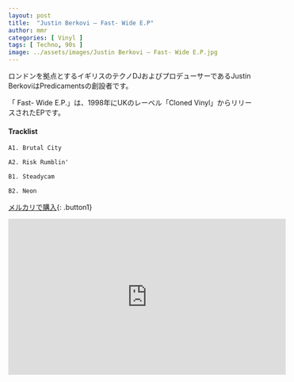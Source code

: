 ```yaml
---
layout: post
title:  "Justin Berkovi – Fast- Wide E.P"
author: mmr
categories: [ Vinyl ]
tags: [ Techno, 90s ]
image: ../assets/images/Justin Berkovi – Fast- Wide E.P.jpg
---
```


ロンドンを拠点とするイギリスのテクノDJおよびプロデューサーであるJustin BerkoviはPredicamentsの創設者です。

「 Fast- Wide E.P.」は、1998年にUKのレーベル「Cloned Vinyl」からリリースされたEPです。

#### Tracklist
```md
A1. Brutal City

A2. Risk Rumblin'

B1. Steadycam

B2. Neon
```

[メルカリで購入](https://jp.mercari.com/item/m73468913640?afid=6142608987){: .button1}


<iframe width="560" height="315" src="https://www.youtube.com/embed/raRKgT5VRTA?si=v5q8VH9ArbzfZiQ3" title="YouTube video player" frameborder="0" allow="accelerometer; autoplay; clipboard-write; encrypted-media; gyroscope; picture-in-picture; web-share" referrerpolicy="strict-origin-when-cross-origin" allowfullscreen></iframe>